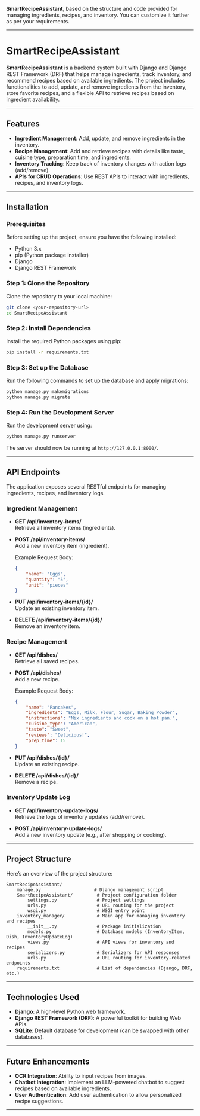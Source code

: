 **SmartRecipeAssistant**, based on the structure and code provided for managing ingredients, recipes, and inventory. You can customize it further as per your requirements.

---

# SmartRecipeAssistant

**SmartRecipeAssistant** is a backend system built with Django and Django REST Framework (DRF) that helps manage ingredients, track inventory, and recommend recipes based on available ingredients. The project includes functionalities to add, update, and remove ingredients from the inventory, store favorite recipes, and a flexible API to retrieve recipes based on ingredient availability.

---





## Features

- **Ingredient Management**: Add, update, and remove ingredients in the inventory.
- **Recipe Management**: Add and retrieve recipes with details like taste, cuisine type, preparation time, and ingredients.
- **Inventory Tracking**: Keep track of inventory changes with action logs (add/remove).
- **APIs for CRUD Operations**: Use REST APIs to interact with ingredients, recipes, and inventory logs.

---

## Installation

### Prerequisites

Before setting up the project, ensure you have the following installed:

- Python 3.x
- pip (Python package installer)
- Django
- Django REST Framework

### Step 1: Clone the Repository

Clone the repository to your local machine:

```bash
git clone <your-repository-url>
cd SmartRecipeAssistant
```

### Step 2: Install Dependencies

Install the required Python packages using pip:

```bash
pip install -r requirements.txt
```

### Step 3: Set up the Database

Run the following commands to set up the database and apply migrations:

```bash
python manage.py makemigrations
python manage.py migrate
```

### Step 4: Run the Development Server

Run the development server using:

```bash
python manage.py runserver
```

The server should now be running at `http://127.0.0.1:8000/`.

---

## API Endpoints

The application exposes several RESTful endpoints for managing ingredients, recipes, and inventory logs.

### Ingredient Management

- **GET /api/inventory-items/**  
  Retrieve all inventory items (ingredients).

- **POST /api/inventory-items/**  
  Add a new inventory item (ingredient).

  Example Request Body:
  ```json
  {
      "name": "Eggs",
      "quantity": "5",
      "unit": "pieces"
  }
  ```

- **PUT /api/inventory-items/{id}/**  
  Update an existing inventory item.

- **DELETE /api/inventory-items/{id}/**  
  Remove an inventory item.

### Recipe Management

- **GET /api/dishes/**  
  Retrieve all saved recipes.

- **POST /api/dishes/**  
  Add a new recipe.

  Example Request Body:
  ```json
  {
      "name": "Pancakes",
      "ingredients": "Eggs, Milk, Flour, Sugar, Baking Powder",
      "instructions": "Mix ingredients and cook on a hot pan.",
      "cuisine_type": "American",
      "taste": "Sweet",
      "reviews": "Delicious!",
      "prep_time": 15
  }
  ```

- **PUT /api/dishes/{id}/**  
  Update an existing recipe.

- **DELETE /api/dishes/{id}/**  
  Remove a recipe.

### Inventory Update Log

- **GET /api/inventory-update-logs/**  
  Retrieve the logs of inventory updates (add/remove).

- **POST /api/inventory-update-logs/**  
  Add a new inventory update (e.g., after shopping or cooking).

---

## Project Structure

Here’s an overview of the project structure:

```
SmartRecipeAssistant/
    manage.py                    # Django management script
    SmartRecipeAssistant/         # Project configuration folder
        settings.py               # Project settings
        urls.py                   # URL routing for the project
        wsgi.py                   # WSGI entry point
    inventory_manager/            # Main app for managing inventory and recipes
        __init__.py               # Package initialization
        models.py                 # Database models (InventoryItem, Dish, InventoryUpdateLog)
        views.py                  # API views for inventory and recipes
        serializers.py            # Serializers for API responses
        urls.py                   # URL routing for inventory-related endpoints
    requirements.txt              # List of dependencies (Django, DRF, etc.)
```

---

## Technologies Used

- **Django**: A high-level Python web framework.
- **Django REST Framework (DRF)**: A powerful toolkit for building Web APIs.
- **SQLite**: Default database for development (can be swapped with other databases).

---

## Future Enhancements

- **OCR Integration**: Ability to input recipes from images.
- **Chatbot Integration**: Implement an LLM-powered chatbot to suggest recipes based on available ingredients.
- **User Authentication**: Add user authentication to allow personalized recipe suggestions.

---


